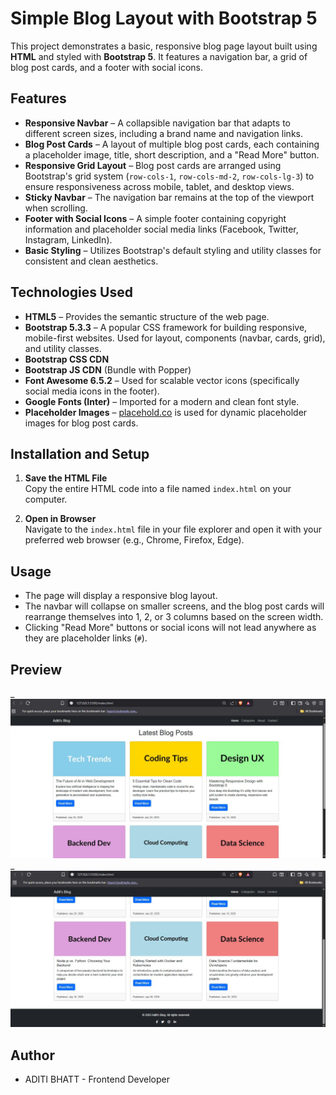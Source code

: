 # Simple Blog Layout with Bootstrap 5

This project demonstrates a basic, responsive blog page layout built using **HTML** and styled with **Bootstrap 5**. It features a navigation bar, a grid of blog post cards, and a footer with social icons.

## Features

- **Responsive Navbar** – A collapsible navigation bar that adapts to different screen sizes, including a brand name and navigation links.
- **Blog Post Cards** – A layout of multiple blog post cards, each containing a placeholder image, title, short description, and a "Read More" button.
- **Responsive Grid Layout** – Blog post cards are arranged using Bootstrap's grid system (`row-cols-1`, `row-cols-md-2`, `row-cols-lg-3`) to ensure responsiveness across mobile, tablet, and desktop views.
- **Sticky Navbar** – The navigation bar remains at the top of the viewport when scrolling.
- **Footer with Social Icons** – A simple footer containing copyright information and placeholder social media links (Facebook, Twitter, Instagram, LinkedIn).
- **Basic Styling** – Utilizes Bootstrap's default styling and utility classes for consistent and clean aesthetics.

## Technologies Used

- **HTML5** – Provides the semantic structure of the web page.
- **Bootstrap 5.3.3** – A popular CSS framework for building responsive, mobile-first websites. Used for layout, components (navbar, cards, grid), and utility classes.
- **Bootstrap CSS CDN**
- **Bootstrap JS CDN** (Bundle with Popper)
- **Font Awesome 6.5.2** – Used for scalable vector icons (specifically social media icons in the footer).
- **Google Fonts (Inter)** – Imported for a modern and clean font style.
- **Placeholder Images** – [placehold.co](https://placehold.co) is used for dynamic placeholder images for blog post cards.

## Installation and Setup

1. **Save the HTML File**  
   Copy the entire HTML code into a file named `index.html` on your computer.

2. **Open in Browser**  
   Navigate to the `index.html` file in your file explorer and open it with your preferred web browser (e.g., Chrome, Firefox, Edge).

## Usage

- The page will display a responsive blog layout.
- The navbar will collapse on smaller screens, and the blog post cards will rearrange themselves into 1, 2, or 3 columns based on the screen width.
- Clicking "Read More" buttons or social icons will not lead anywhere as they are placeholder links (`#`).

## Preview
_![Website Preview](./ss1.jpeg)
_![Website Preview](./ss2.jpeg)

## Author
- ADITI BHATT - Frontend Developer
  
